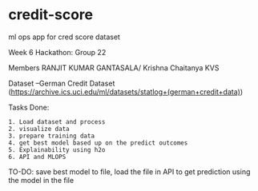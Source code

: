 

# credit-score
ml ops app for cred score dataset

Week 6 Hackathon: Group 22 

Members
RANJIT KUMAR GANTASALA/
Krishna Chaitanya KVS

Dataset –German Credit Dataset
(https://archive.ics.uci.edu/ml/datasets/statlog+(german+credit+data))


Tasks Done:

    1. Load dataset and process
    2. visualize data
    3. prepare training data
    4. get best model based up on the predict outcomes
    5. Explainability using h2o
    6. API and MLOPS 
TO-DO: save best model to file, load the file in API to get prediction using the model in the file

